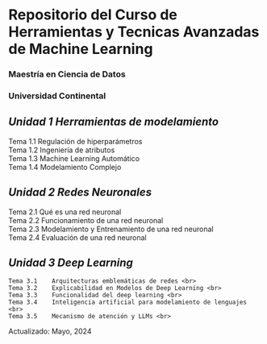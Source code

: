 # Repositorio del Curso de Herramientas y Tecnicas Avanzadas de Machine Learning
### Maestría en Ciencia de Datos
### Universidad Continental

## *Unidad 1 Herramientas de modelamiento* <br>
  Tema 1.1	Regulación de hiperparámetros <br>
  Tema 1.2	Ingeniería de atributos <br>
	Tema 1.3	Machine Learning Automático <br>
	Tema 1.4	Modelamiento Complejo <br>
 
## *Unidad 2 Redes Neuronales* <br>
  Tema 2.1	Qué es una red neuronal <br>
	Tema 2.2	Funcionamiento de una red neuronal <br>
	Tema 2.3	Modelamiento y Entrenamiento de una red neuronal <br>
	Tema 2.4	Evaluación de una red neuronal <br>
 
## *Unidad 3 Deep Learning*
	Tema 3.1	Arquitecturas emblemáticas de redes <br>
 	Tema 3.2	Explicabilidad en Modelos de Deep Learning <br>
	Tema 3.3	Funcionalidad del deep learning <br>
	Tema 3.4	Inteligencia artificial para modelamiento de lenguajes <br>
	Tema 3.5	Mecanismo de atención y LLMs <br>

Actualizado: Mayo, 2024
